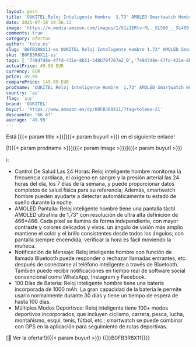 ```yaml
---
layout: post
title: 'OUKITEL Reloj Inteligente Hombre  1.73" AMOLED Smartwatch Hombre con Llamadas  100 Días de Batería  Pulsómetro SpO2  10 Metros Impermeable  Monitor Sueño  Podómetro  100+ Modos Deportivos iOS Android'
date: 2025-07-18 14:56:13
image: 'https://m.media-amazon.com/images/I/51s1ERtv-RL._SL500_._SL400_.jpg'
comments: true
category: ofertas
author: 'tole.es'
slug: 'B0FB3R8X11-es OUKITEL Reloj Inteligente Hombre 1.73" AMOLED Smartwatch...'
sku: 'B0FB3R8X11-es'
tags: [ '749d7d8e-47fd-431e-8b51-348b70f767e2_0','749d7d8e-47fd-431e-8b51-348b70f767e2_6901','749d7d8e-47fd-431e-8b51-348b70f767e2_9101','Arborist Merchandising Root','Electrónica','Self Service','Smartwatches','Special Features Stores','Tecnología para vestir','Top Brands Tech Phones','Top Brands Tech Selection','Top brands in Electronics','android','oukitel','🇪🇸', ]
actualPrice: 49.99 EUR
currency: EUR
price: 49.99
comparePrice: 149.99 EUR
prodname: 'OUKITEL Reloj Inteligente Hombre  1.73" AMOLED Smartwatch Hombre con Llamadas  100 Días de Batería  Pulsómetro SpO2  10 Metros Impermeable  Monitor Sueño  Podómetro  100+ Modos Deportivos iOS Android'
country: 'es'
flag: '🇪🇸'
brand: 'OUKITEL'
buyurl: 'https://www.amazon.es/dp/B0FB3R8X11/?tag=tolees-21'
descuento: '66.67'
average: '49.99'
---
```


Está [{{< param title >}}]({{< param buyurl >}}) en el siguiente enlace!

[![{{< param prodname >}}]({{< param image >}})]({{< param buyurl >}})

ℹ️:

- Control De Salud Las 24 Horas: Reloj inteligente hombre monitorea la frecuencia cardíaca, el oxígeno en sangre y la presión arterial las 24 horas del día, los 7 días de la semana, y puede proporcionar datos completos de salud física para su referencia; Además, smartwatch hombre pueden ayudarte a detectar automáticamente tu estado de sueño durante la noche.
- AMOLED Pantalla: Reloj inteligente hombre tiene una pantalla táctil AMOLED ultrafina de 1,73" con resolución de ultra alta definición de 466*466. Cada píxel se ilumina de forma independiente, con mayor contraste y colores delicados y vivos. un ángulo de visión más amplio mantiene el color y el brillo consistentes desde todos los ángulos; con pantalla siempre encendida, verificar la hora es fácil moviendo la muñeca.
- Notificación de Mensaje: Reloj inteligente hombre con función de llamada Bluetooth puede responder o rechazar llamadas entrantes, etc. después de conectarse al teléfono inteligente a través de Bluetooth. También puede recibir notificaciones en tiempo real de software social convencional como WhatsApp, Instagram y Facebook.
- 100 Días de Batería: Reloj inteligente hombre tiene una batería incorporada de 1000 mAh. La gran capacidad de la batería le permite usarlo normalmente durante 30 días y tiene un tiempo de espera de hasta 100 días.
- Múltiples Modos Deportivos: Reloj inteligente tiene 100+ modos deportivos incorporados, que incluyen ciclismo, carrera, pesca, lucha, montañismo, esquí, tenis, fútbol, etc.; smartwatch se puede combinar con GPS en la aplicación para seguimiento de rutas deportivas.

[🛒 Ver la oferta!!]({{< param buyurl >}})
{{<world>}}B0FB3R8X11{{</world>}}
